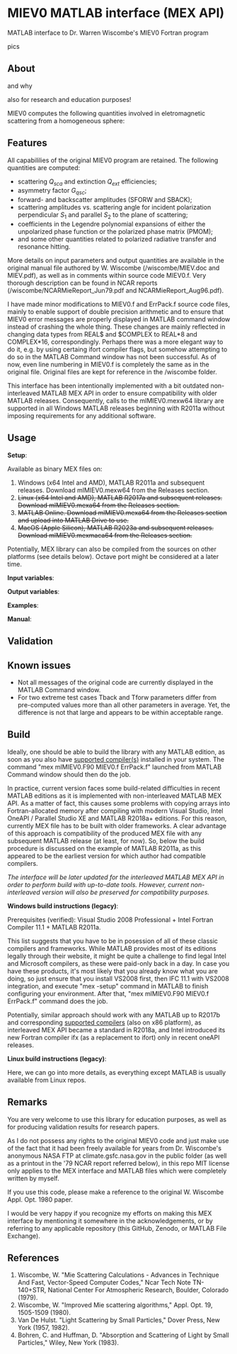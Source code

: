 # MIEV0 MATLAB interface (MEX API)
MATLAB interface to Dr. Warren Wiscombe's MIEV0 Fortran program

pics

## About
and why

also for research and education purposes!

MIEV0 computes the following quantities involved in eletromagnetic
scattering from a homogeneous sphere:

## Features
All capabililies of the original MIEV0 program are retained. The following quantities are computed:
- scattering $Q_{sca}$ and extinction $Q_{ext}$ efficiencies;
- asymmetry factor $G_{qsc}$;
- forward- and backscatter amplitudes (SFORW and SBACK);
- scattering amplitudes vs. scattering angle for incident polarization perpendicular $S_1$ and parallel $S_2$ to the plane of scattering;
- coefficients in the Legendre polynomial expansions of either the unpolarized phase function or the polarized phase matrix (PMOM);
- and some other quantities related to polarized radiative transfer and resonance hitting.

More details on input parameters and output quantities are available in the original manual file authored by W. Wiscombe (<repo>/wiscombe/MIEV.doc and MIEV.pdf), as well as in comments within source code MIEV0.f.
Very thorough description can be found in NCAR reports (<repo>/wiscombe/NCARMieReport_Jun79.pdf and NCARMieReport_Aug96.pdf).

I have made minor modifications to MIEV0.f and ErrPack.f source code files, mainly to enable support of double precision arithmetic and to ensure that MIEV0 error messages are properly displayed in MATLAB command window instead of crashing the whole thing. These changes are mainly reflected in changing data types from REAL$ and $COMPLEX to REAL\*8 and COMPLEX\*16, correspondingly. Perhaps there was a more elegant way to do it, e.g. by using certaing ifort compiler flags, but somehow attempting to do so in the MATLAB Command window has not been successful. As of now, even line numbering in MIEV0.f is completely the same as in the original file. Original files are kept for reference in the <repo>/wiscombe folder.

This interface has been intentionally implemented with a bit outdated non-interleaved MATLAB MEX API in order to ensure compatibility with older MATLAB releases.
Consequently, calls to the mlMIEV0.mexw64 library are supported in all Windows MATLAB releases beginning with R2011a without imposing requirements for any additional software.


## Usage
**Setup**:

Available as binary MEX files on:
1. Windows (x64 Intel and AMD), MATLAB R2011a and subsequent releases. Download mlMIEV0.mexw64 from the Releases section.
2. ~~Linux (x64 Intel and AMD), MATLAB R2017a and subsequent releases. Download mlMIEV0.mexa64 from the Releases section.~~
3. ~~MATLAB Online. Download mlMIEV0.mexa64 from the Releases section and upload into MATLAB Drive to use.~~
4. ~~MacOS (Apple Silicon), MATLAB R2023a and subsequent releases. Download mlMIEV0.mexmaca64 from the Releases section.~~

Potentially, MEX library can also be compiled from the sources on other platforms (see details below). Octave port might be considered at a later time.

**Input variables**:

**Output variables**:

**Examples**:

**Manual**:

## Validation

## Known issues
- Not all messages of the original code are currently displayed in the MATLAB Command window.
- For two extreme test cases Tback and Tforw parameters differ from pre-computed values more than all other parameters in average. Yet, the difference is not that large and appears to be within acceptable range.

## Build
Ideally, one should be able to build the library with any MATLAB edition, as soon as you also have [supported compiler(s)](https://www.mathworks.com/support/requirements/previous-releases.html) installed in your system. The command "mex mlMIEV0.F90 MIEV0.f ErrPack.f" launched from MATLAB Command window should then do the job.

In practice, current version faces some build-related difficulties in recent MATLAB editions as it is implemented with non-interleaved MATLAB MEX API. As a matter of fact, this causes some problems with copying arrays into Fortran-allocated memory after compiling with modern Visual Studio, Intel OneAPI / Parallel Studio XE and MATLAB R2018a+ editions. For this reason, currently MEX file has to be built with older frameworks. A clear advantage of this approach is compatibility of the produced MEX file with any subsequent MATLAB release (at least, for now). So, below the build procedure is discussed on the example of MATLAB R2011a, as this appeared to be the earliest version for which author had compatible compilers. 

_The interface will be later updated for the interleaved MATLAB MEX API in order to perform build with up-to-date tools. However, current non-interleaved version will also be preserved for compatibility purposes._

**Windows build instructions (legacy)**:

Prerequisites (verified): Visual Studio 2008 Professional + Intel Fortran Compiler 11.1 + MATLAB R2011a. 

This list suggests that you have to be in posession of all of these classic compilers and frameworks. While MATLAB provides most of its editions legally through their website, it might be quite a challenge to find legal Intel and Microsoft compilers, as these were paid-only back in a day. In case you have these products, it's most likely that you already know what you are doing, so just ensure that you install VS2008 first, then IFC 11.1 with VS2008 integration, and execute "mex -setup" command in MATLAB to finish configuring your environment. After that, "mex mlMIEV0.F90 MIEV0.f ErrPack.f" command does the job.

Potentially, similar approach should work with any MATLAB up to R2017b  and corresponding [supported compilers](https://www.mathworks.com/support/requirements/previous-releases.html) (also on x86 platform), as interleaved MEX API became a standard in R2018a, and Intel introduced its new Fortran compiler ifx (as a replacement to ifort) only in recent oneAPI releases. 

**Linux build instructions (legacy)**:

Here, we can go into more details, as everything except MATLAB is usually available from Linux repos.

## Remarks
You are very welcome to use this library for education purposes, as well as for producing validation results for research papers.

As I do not possess any rights to the original MIEV0 code and just make use of the fact that it had been freely available for years from Dr. Wiscombe's anonymous NASA FTP at climate.gsfc.nasa.gov in the public folder (as well as a printout in the '79 NCAR report referred below), in this repo MIT license only applies to the MEX interface and MATLAB files which were completely written by myself.

If you use this code, please make a reference to the original W. Wiscombe Appl. Opt. 1980 paper.

I would be very happy if you recognize my efforts on making this MEX interface by mentioning it somewhere in the acknowledgements, or by referring to any applicable repository (this GitHub, Zenodo, or MATLAB File Exchange). 

## References
1. Wiscombe, W. "Mie Scattering Calculations - Advances in Technique And Fast, Vector-Speed Computer Codes," Ncar Tech Note TN-140+STR, National Center For Atmospheric Research, Boulder, Colorado (1979).
2. Wiscombe, W. "Improved Mie scattering algorithms," Appl. Opt. 19, 1505-1509 (1980). 
3. Van De Hulst. "Light Scattering by Small Particles," Dover Press, New York (1957, 1982).
4. Bohren, C. and Huffman, D. "Absorption and Scattering of Light by Small Particles," Wiley, New York (1983).

